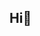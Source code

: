<h2>Hi👋</h2>

<!-- <p align="center">
  <img src="https://github-readme-stats.vercel.app/api?username=TulqinUrinov&show_icons=true&theme=radical" alt="Tulqin's GitHub stats" />
  <img src="https://streak-stats.demolab.com?user=TulqinUrinov&theme=radical" alt="GitHub Streak" />
</p>

<p align="center">
  <img src="https://github-readme-stats.vercel.app/api/top-langs/?username=TulqinUrinov&layout=compact&theme=radical" alt="Top Languages" />
</p>
---

### Technologies & Tools

<p align="center">
  <img src="https://cdn.jsdelivr.net/gh/devicons/devicon/icons/python/python-original.svg" width="45" height="45" alt="Python" />
  <img src="https://cdn.jsdelivr.net/gh/devicons/devicon/icons/django/django-plain.svg" width="45" height="45" alt="Django" />
  <img src="https://cdn.jsdelivr.net/gh/devicons/devicon/icons/docker/docker-original.svg" width="45" height="45" alt="Docker" />
  <img src="https://cdn.jsdelivr.net/gh/devicons/devicon@latest/icons/postman/postman-original.svg" width="45" height="45" alt="Postman" />
  <img src="https://cdn.jsdelivr.net/gh/devicons/devicon@latest/icons/postgresql/postgresql-original-wordmark.svg" width="45" height="45" alt="PostgreSql" /> 
  <img src="https://cdn.jsdelivr.net/gh/devicons/devicon@latest/icons/amazonwebservices/amazonwebservices-original-wordmark.svg" width="45" height="45" alt="AWS" />
</p>

---
### 🌐 Connect With Me

<p align="center">
  <a href="mailto:tulqinurinov005@gmail.com" target="_blank">
    <img src="https://img.icons8.com/color/48/gmail--v1.png" width="45" height="45" alt="Gmail" />
  </a>
  &nbsp;&nbsp;&nbsp;
  <a href="https://t.me/TulqinUrinov" target="_blank">
    <img src="https://img.icons8.com/color/48/telegram-app--v1.png" width="45" height="45" alt="Telegram" />
  </a>
  &nbsp;&nbsp;&nbsp;
  <a href="https://www.linkedin.com/in/tulqin-urinov-6571152b7/" target="_blank">
    <img src="https://img.icons8.com/color/48/linkedin.png" width="45" height="45" alt="LinkedIn" />
  </a>
</p>

---


![Snake animation](https://github.com/TulqinUrinov/TulqinUrinov/blob/output/snake.svg) -->




<!--
**TulqinUrinov/TulqinUrinov** is a ✨ _special_ ✨ repository because its `README.md` (this file) appears on your GitHub profile.

Here are some ideas to get you started:

- 🔭 I’m currently working on ...
- 🌱 I’m currently learning ...
- 👯 I’m looking to collaborate on ...
- 🤔 I’m looking for help with ...
- 💬 Ask me about ...
- 📫 How to reach me: ...
- 😄 Pronouns: ...
- ⚡ Fun fact: ...
-->
